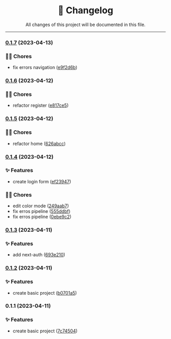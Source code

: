 <div align="center"><h1>📝 Changelog</h1><p>All changes of this project will be documented in this file.</p></div>

---

### [0.1.7](https://github.com/fedeloterstein/hostmate/compare/v0.1.6...v0.1.7) (2023-04-13)


### 👨‍💻 Chores

* fix errors navigation ([e9f2d6b](https://github.com/fedeloterstein/hostmate/commit/e9f2d6b91a0a9bb64742902284cef9d9534e8b71))

### [0.1.6](https://github.com/fedeloterstein/hostmate/compare/v0.1.5...v0.1.6) (2023-04-12)


### 👨‍💻 Chores

* refactor register ([e817ce5](https://github.com/fedeloterstein/hostmate/commit/e817ce5c55b342604e32b066be9488421a407bf2))

### [0.1.5](https://github.com/fedeloterstein/hostmate/compare/v0.1.4...v0.1.5) (2023-04-12)


### 👨‍💻 Chores

* refactor home ([626abcc](https://github.com/fedeloterstein/hostmate/commit/626abcc73428cd0a9dbcffec3d1daddf502ecb9f))

### [0.1.4](https://github.com/fedeloterstein/hostmate/compare/v0.1.3...v0.1.4) (2023-04-12)


### ✨ Features

* create login form ([ef23947](https://github.com/fedeloterstein/hostmate/commit/ef23947d733caf0eccfd0fc45c1b1911e39b54f2))


### 👨‍💻 Chores

* edit color mode ([249aab7](https://github.com/fedeloterstein/hostmate/commit/249aab7a0440b1ab3242aef25b4db479aabc4b9a))
* fix erros pipeline ([555ddbf](https://github.com/fedeloterstein/hostmate/commit/555ddbf495cea0c3436291abe87e9abe2e7cac32))
* fix erros pipeline ([0ebe9c2](https://github.com/fedeloterstein/hostmate/commit/0ebe9c2f411c9d5afb3f9e737048e3f5e098e3ed))

### [0.1.3](https://github.com/fedeloterstein/hostmate/compare/v0.1.2...v0.1.3) (2023-04-11)


### ✨ Features

* add next-auth ([693e210](https://github.com/fedeloterstein/hostmate/commit/693e2104a8db9aaccec321d6b80eaa3927dc9947))

### [0.1.2](https://github.com/fedeloterstein/hostmate/compare/v0.1.1...v0.1.2) (2023-04-11)


### ✨ Features

* create basic project ([b0701a5](https://github.com/fedeloterstein/hostmate/commit/b0701a50a4ae2f68f7359270b47b5fe9045abda4))

### 0.1.1 (2023-04-11)


### ✨ Features

* create basic project ([7c74504](https://github.com/fedeloterstein/hostmate/commit/7c7450458e680e5fa962d27d40b25f69ddc4f992))
